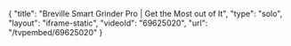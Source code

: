 {
    "title": "Breville Smart Grinder Pro | Get the Most out of It",
    "type": "solo",
    "layout": "iframe-static",
    "videoId": "69625020",
    "url": "\/tvpembed\/69625020"
}